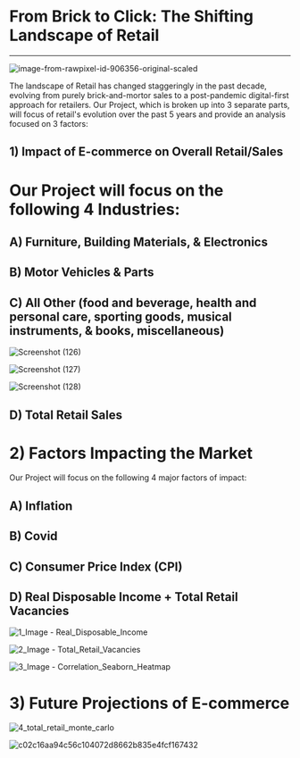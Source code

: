 # From Brick to Click: The Shifting Landscape of Retail
---

![image-from-rawpixel-id-906356-original-scaled](https://github.com/FrostyMfasis/online-vs-physical-retail/assets/133065460/c3982650-28ce-4733-a4f6-197ab6ad693f)

The landscape of Retail has changed staggeringly in the past decade, evolving from purely brick-and-mortor sales to a post-pandemic digital-first approach for retailers. Our Project, which is broken up into 3 separate parts, will focus of retail's evolution over the past 5 years and provide an analysis focused on 3 factors:

## 1) Impact of E-commerce on Overall Retail/Sales

# Our Project will focus on the following 4 Industries:

## A) Furniture, Building Materials, & Electronics

## B) Motor Vehicles & Parts

## C) All Other (food and beverage, health and personal care, sporting goods, musical instruments, & books, miscellaneous) 

![Screenshot (126)](https://github.com/FrostyMfasis/online-vs-physical-retail/assets/133065460/b7c12d6b-0d35-447f-95e9-e48864f8e5fe)

![Screenshot (127)](https://github.com/FrostyMfasis/online-vs-physical-retail/assets/133065460/59434441-54f7-45ba-b67d-c9abac6b46f0)

![Screenshot (128)](https://github.com/FrostyMfasis/online-vs-physical-retail/assets/133065460/ae498a0a-f3a8-4a95-b081-d31fc838c76b)

## D) Total Retail Sales

 











# 2) Factors Impacting the Market

Our Project will focus on the following 4 major factors of impact:

## A) Inflation

## B) Covid

## C) Consumer Price Index (CPI)

## D) Real Disposable Income + Total Retail Vacancies 

![1_Image - Real_Disposable_Income](https://github.com/FrostyMfasis/online-vs-physical-retail/assets/133065460/9915f320-d7ba-4126-a72a-0590585f5d31)

![2_Image - Total_Retail_Vacancies](https://github.com/FrostyMfasis/online-vs-physical-retail/assets/133065460/4e1fd9a7-5732-4197-8b24-703dd30bf604)

![3_Image - Correlation_Seaborn_Heatmap](https://github.com/FrostyMfasis/online-vs-physical-retail/assets/133065460/05ac3251-37e0-4707-9dd6-c5173a7bc7e5)














# 3) Future Projections of E-commerce

![4_total_retail_monte_carlo](https://github.com/FrostyMfasis/online-vs-physical-retail/assets/133065460/2f140b24-4791-441e-afbb-120533dfb44f)

![c02c16aa94c56c104072d8662b835e4fcf167432](https://github.com/FrostyMfasis/online-vs-physical-retail/assets/133065460/61b0f109-47ef-4164-b83c-88e8189bffa6)



   
 
